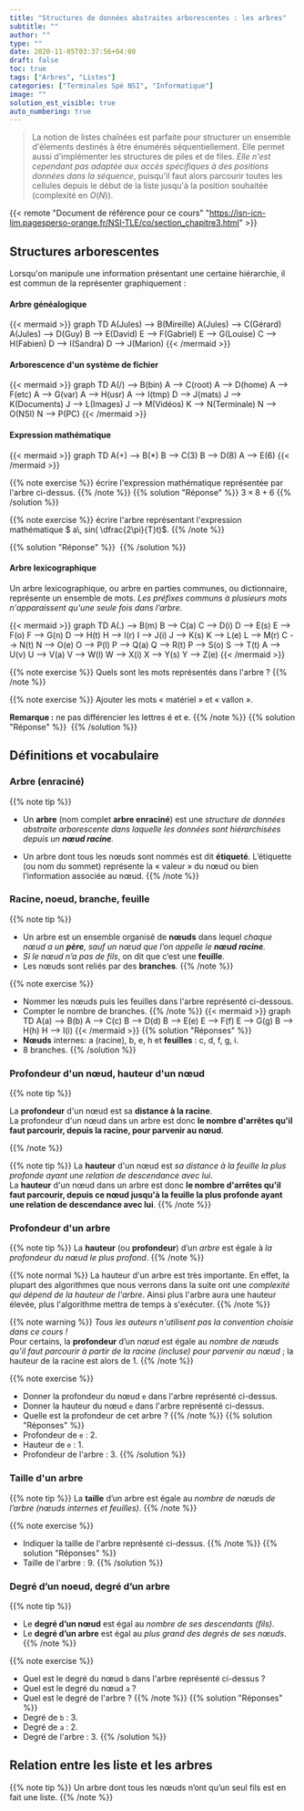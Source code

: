 ```yaml
---
title: "Structures de données abstraites arborescentes : les arbres"
subtitle: ""
author: ""
type: ""
date: 2020-11-05T03:37:56+04:00
draft: false
toc: true
tags: ["Arbres", "Listes"]
categories: ["Terminales Spé NSI", "Informatique"]
image: ""
solution_est_visible: true
auto_numbering: true
---
```


> La notion de listes chaînées est parfaite pour structurer un ensemble d'élements destinés à être énumérés séquentiellement. Elle permet aussi d'implémenter les structures de piles et de files. *Elle n'est cependant pas adaptée aux accès spécifiques à des positions données dans la séquence*, puisqu'il faut alors parcourir toutes les cellules depuis le début de la liste jusqu'à la position souhaitée (complexité en $O(N)$).

{{< remote "Document de référence pour ce cours"  "<https://isn-icn-ljm.pagesperso-orange.fr/NSI-TLE/co/section_chapitre3.html>" >}}

## Structures arborescentes

Lorsqu'on manipule une information présentant une certaine hiérarchie, il est commun de la représenter graphiquement&nbsp;:

#### Arbre généalogique

{{< mermaid >}}
graph TD
    A(Jules) --> B(Mireille)
    A(Jules) --> C(Gérard)
    A(Jules) --> D(Guy)
    B --> E(David)
    E --> F(Gabriel)
    E --> G(Louise)
    C --> H(Fabien)
    D --> I(Sandra)
    D --> J(Marion)
{{< /mermaid >}}

#### Arborescence d'un système de fichier

{{< mermaid >}}
graph TD
  A(/) --> B(bin)
  A --> C(root)
  A --> D(home)
  A --> F(etc)
  A --> G(var)
  A --> H(usr)
  A --> I(tmp)
  D --> J(mats)
  J --> K(Documents)
  J --> L(Images)
  J --> M(Vidéos)
  K --> N(Terminale)
  N --> O(NSI)
  N --> P(PC)
{{< /mermaid >}}

#### Expression mathématique

{{< mermaid >}}
graph TD
  A(+) --> B(*)
  B --> C(3)
  B --> D(8)
  A --> E(6)
{{< /mermaid >}}

{{% note exercise %}}
écrire l'expression mathématique représentée par l'arbre ci-dessus.
{{% /note %}}
{{% solution "Réponse" %}}
$3 \times 8 + 6$
{{% /solution %}}

{{% note exercise %}}
écrire l'arbre représentant l'expression mathématique $ a\\, sin( \dfrac{2\pi}{T}t)$.
{{% /note %}}

{{% solution "Réponse" %}}
<img src="/terminales-nsi/chap-9/chap-9-1-1.svg" alt="" width="">
{{% /solution %}}

#### Arbre lexicographique

Un arbre lexicographique, ou arbre en parties communes, ou dictionnaire, représente un ensemble de mots. *Les préfixes communs à plusieurs mots n'apparaissent qu'une seule fois dans l’arbre*.

{{< mermaid >}}
graph TD
  A(.) --> B(m)
  B --> C(a)
  C --> D(i)
  D --> E(s)
  E --> F(o)
  F --> G(n)
  D --> H(t)
  H --> I(r)
  I --> J(i)
  J --> K(s)
  K --> L(e)
  L --> M(r)
  C --> N(t)
  N --> O(e)
  O --> P(l)
  P --> Q(a)
  Q --> R(t)
  P --> S(o)
  S --> T(t)
  A --> U(v)
  U --> V(a)
  V --> W(l)
  W --> X(i)
  X --> Y(s)
  Y --> Z(e)
{{< /mermaid >}}

{{% note exercise %}}
Quels sont les mots représentés dans l'arbre&nbsp;?
{{% /note %}}

{{% note exercise %}}
Ajouter les mots «&nbsp;matériel&nbsp;» et «&nbsp;vallon&nbsp;».

**Remarque&nbsp;:** ne pas différencier les lettres é et e.
{{% /note %}}
{{% solution "Réponse" %}}
<img src="/terminales-nsi/chap-9/chap-9-1-2.svg" alt="" width="">
{{% /solution %}}

## Définitions et vocabulaire

### Arbre (enraciné)

{{% note tip %}}

- Un **arbre** (nom complet **arbre enraciné**) est une *structure de données abstraite arborescente dans laquelle les données sont hiérarchisées depuis un **nœud racine**.*

- Un arbre dont tous les nœuds sont nommés est dit **étiqueté**. L’étiquette (ou nom du sommet) représente la «&nbsp;valeur&nbsp;» du nœud ou bien l’information associée au nœud.
{{% /note %}}

### Racine, noeud, branche, feuille

{{% note tip %}}

- Un arbre est un ensemble organisé de **nœuds** dans lequel *chaque nœud a un **père**, sauf un nœud que l’on appelle le **nœud racine**.*
- *Si le nœud n’a pas de fils*, on dit que c’est une **feuille**.
- Les nœuds sont reliés par des **branches**.
{{% /note %}}

{{% note exercise %}}

- Nommer les nœuds puis les feuilles dans l'arbre représenté ci-dessous.
- Compter le nombre de branches.
{{% /note %}}
{{< mermaid >}}
graph TD
  A(a) --> B(b)
  A --> C(c)
  B --> D(d)
  B --> E(e)
  E --> F(f)
  E --> G(g)
  B --> H(h)
  H --> I(i)
{{< /mermaid >}}
{{% solution "Réponses" %}}
- **Nœuds** internes: a (racine), b, e, h et **feuilles** : c, d, f, g, i.
- 8 branches.
{{% /solution %}}

### Profondeur d'un nœud, hauteur d'un nœud

{{% note tip %}}

La **profondeur** d'un nœud est sa **distance à la racine**.  
La profondeur d'un nœud dans un arbre est donc **le nombre d'arrêtes qu'il faut parcourir, depuis la racine, pour parvenir au nœud**.

{{% /note %}}

{{% note tip %}}
La **hauteur** d'un nœud est *sa distance à la feuille la plus profonde ayant une relation de descendance avec lui*.  
La **hauteur** d'un nœud dans un arbre est donc **le nombre d'arrêtes qu'il faut parcourir, depuis ce nœud jusqu'à la feuille la plus profonde ayant une relation de descendance avec lui**.
{{% /note %}}

### Profondeur d'un arbre

{{% note tip %}}
La **hauteur** (ou **profondeur**) d’un *arbre* est égale à *la profondeur du nœud le plus profond*.
{{% /note %}}

{{% note normal %}}
La hauteur d'un arbre est très importante. En effet, la plupart des algorithmes que nous verrons dans la suite ont une *complexité qui dépend de la hauteur de l'arbre*. Ainsi plus l'arbre aura une hauteur élevée, plus l'algorithme mettra de temps à s'exécuter.
{{% /note %}}

{{% note warning %}}
*Tous les auteurs n'utilisent pas la convention choisie dans ce cours !*  
Pour certains, la **profondeur** d’un *nœud* est égale au *nombre de nœuds qu’il faut parcourir à partir de la racine (incluse) pour parvenir au nœud*&nbsp;; la hauteur de la racine est alors de 1.
{{% /note %}}

{{% note exercise %}}

- Donner la profondeur du nœud `e` dans l'arbre représenté ci-dessus.
- Donner la hauteur du nœud `e` dans l'arbre représenté ci-dessus.
- Quelle est la profondeur de cet arbre&nbsp;?
{{% /note %}}
{{% solution "Réponses" %}}
- Profondeur de `e` : 2.
- Hauteur de `e`&nbsp;: 1.
- Profondeur de l'arbre&nbsp;: 3.
{{% /solution %}}

### Taille d'un arbre

{{% note tip %}}
La **taille** d’un arbre est égale au *nombre de nœuds de l’arbre (nœuds internes et feuilles)*.
{{% /note %}}

{{% note exercise %}}

- Indiquer la taille de l'arbre représenté ci-dessus.
{{% /note %}}
{{% solution "Réponses" %}}
- Taille de l'arbre&nbsp;: 9.
{{% /solution %}}

### Degré d’un noeud, degré d’un arbre

{{% note tip %}}

- Le **degré d’un nœud** est égal au *nombre de ses descendants (fils)*.
- Le **degré d’un arbre** est égal au *plus grand des degrés de ses nœuds*.
{{% /note %}}

{{% note exercise %}}

- Quel est le degré du nœud `b` dans l'arbre représenté ci-dessus&nbsp;?
- Quel est le degré du nœud `a`&nbsp;?
- Quel est le degré de l'arbre&nbsp;?
{{% /note %}}
{{% solution "Réponses" %}}
- Degré de `b`&nbsp;: 3.
- Degré de `a`&nbsp;: 2.
- Degré de l'arbre&nbsp;: 3.
{{% /solution %}}

## Relation entre les liste et les arbres

{{% note tip %}}
Un arbre dont tous les nœuds n’ont qu’un seul fils est en fait une liste.
{{% /note %}}
